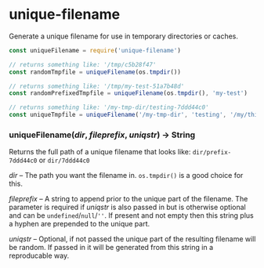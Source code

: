 unique-filename
===============

Generate a unique filename for use in temporary directories or caches.

```js
const uniqueFilename = require('unique-filename')

// returns something like: '/tmp/c5b28f47'
const randomTmpfile = uniqueFilename(os.tmpdir())

// returns something like: '/tmp/my-test-51a7b48d'
const randomPrefixedTmpfile = uniqueFilename(os.tmpdir(), 'my-test')

// returns something like: '/my-tmp-dir/testing-7ddd44c0'
const uniqueTmpfile = uniqueFilename('/my-tmp-dir', 'testing', '/my/thing/to/uniq/on')
```

### uniqueFilename(*dir*, *fileprefix*, *uniqstr*) → String

Returns the full path of a unique filename that looks like:
`dir/prefix-7ddd44c0`
or `dir/7ddd44c0`

*dir* – The path you want the filename in. `os.tmpdir()` is a good choice for this.

*fileprefix* – A string to append prior to the unique part of the filename.
The parameter is required if *uniqstr* is also passed in but is otherwise
optional and can be `undefined`/`null`/`''`. If present and not empty
then this string plus a hyphen are prepended to the unique part.

*uniqstr* – Optional, if not passed the unique part of the resulting
filename will be random.  If passed in it will be generated from this string
in a reproducable way.

